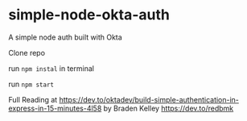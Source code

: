 # simple-node-okta-auth

A simple node auth built with Okta

Clone repo

run `npm instal` in terminal

run `npm start`

Full Reading at https://dev.to/oktadev/build-simple-authentication-in-express-in-15-minutes-4l58
by Braden Kelley 
https://dev.to/redbmk
